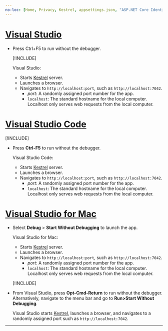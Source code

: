 ```yaml
---
no-loc: [Home, Privacy, Kestrel, appsettings.json, "ASP.NET Core Identity", cookie, Cookie, Blazor, "Blazor Server", "Blazor WebAssembly", "Identity", "Let's Encrypt", Razor, SignalR]
---
```

# [Visual Studio](#tab/visual-studio)

* Press Ctrl+F5 to run without the debugger.

  [!INCLUDE[](~/includes/trustCertVS.md)]

  Visual Studio:

  * Starts [Kestrel](xref:fundamentals/servers/index#kestrel) server.
  * Launches a browser.
  * Navigates to `http://localhost:port`, such as `http://localhost:7042`.
    * *port*: A randomly assigned port number for the app.
    * `localhost`: The standard hostname for the local computer. Localhost only serves web requests from the local computer.

# [Visual Studio Code](#tab/visual-studio-code)

  [!INCLUDE[](~/includes/trustCertVSC.md)]

* Press **Ctrl-F5** to run without the debugger.

  Visual Studio Code:

  * Starts [Kestrel](xref:fundamentals/servers/index#kestrel) server.
  * Launches a browser.
  * Navigates to `http://localhost:port`, such as `http://localhost:7042`.
    * *port*: A randomly assigned port number for the app.
    * `localhost`: The standard hostname for the local computer. Localhost only serves web requests from the local computer.
  
# [Visual Studio for Mac](#tab/visual-studio-mac)

* Select **Debug** > **Start Without Debugging** to launch the app.

  Visual Studio for Mac:

  * Starts [Kestrel](xref:fundamentals/servers/index#kestrel) server.
  * Launches a browser.
  * Navigates to `http://localhost:port`, such as `http://localhost:7042`.
    * *port*: A randomly assigned port number for the app.
    * `localhost`: The standard hostname for the local computer. Localhost only serves web requests from the local computer.

  [!INCLUDE[](~/includes/trustCertMac6.md)]

* From Visual Studio, press **Opt-Cmd-Return** to run without the debugger. Alternatively, navigate to the menu bar and go to **Run>Start Without Debugging**.

  Visual Studio starts [Kestrel](xref:fundamentals/servers/kestrel), launches a browser, and navigates to a randomly assigned port such as `http://localhost:7042`.

<!-- End of VS tabs -->

---

